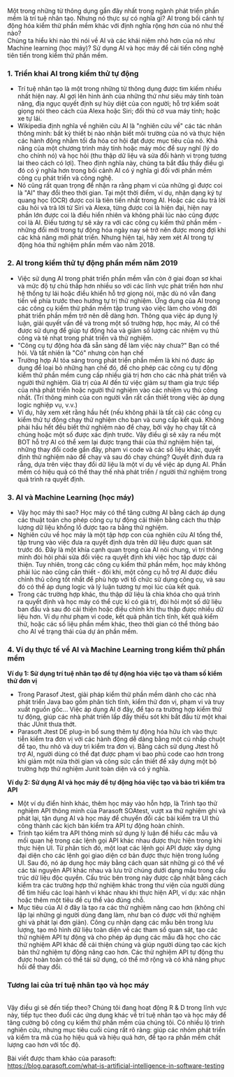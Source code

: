 Một trong những từ thông dụng gần đây nhất trong ngành phát triển phần mềm là trí tuệ nhân tạo. Nhưng nó thực sự có nghĩa gì? AI trong bối cảnh tự động hóa kiểm thử phần mềm khác với định nghĩa rộng hơn của nó như thế nào?
<br>
Chúng ta hiểu khi nào thì nói về AI và các khái niệm nhỏ hơn của nó như Machine learning (học máy)? Sử dụng AI và học máy để cải tiến công nghệ tiên tiến trong kiểm thử phần mềm.
<br>
### 1. Triển khai AI trong kiểm thử tự động
- Trí tuệ nhân tạo là một trong những từ thông dụng được tìm kiếm nhiều nhất hiện nay. AI gợi lên hình ảnh của những thứ như siêu máy tính toàn năng, địa ngục quyết định sự hủy diệt của con người; hỗ trợ kiểm soát giọng nói theo cách của Alexa hoặc Siri; đối thủ cờ vua máy tính; hoặc xe tự lái.
- Wikipedia định nghĩa về nghiên cứu AI là "nghiên cứu về" các tác nhân thông minh: bất kỳ thiết bị nào nhận biết môi trường của nó và thực hiện các hành động nhằm tối đa hóa cơ hội đạt được mục tiêu của nó. Khả năng của một chương trình máy tính hoặc máy móc để suy nghĩ (lý do cho chính nó) và học hỏi (thu thập dữ liệu và sửa đổi hành vi trong tương lai theo cách có lợi). Theo định nghĩa này, chúng ta bắt đầu thấy điều gì đó có ý nghĩa hơn trong bối cảnh AI có ý nghĩa gì đối với phần mềm công cụ phát triển và công nghệ.
- Nó cũng rất quan trọng để nhận ra rằng phạm vi của những gì được coi là "AI" thay đổi theo thời gian. Tại một thời điểm, ví dụ, nhận dạng ký tự quang học (OCR) được coi là tiên tiến nhất trong AI. Hoặc các câu trả lời câu hỏi và trả lời từ Siri và Alexa, từng được coi là hiện đại, hiện nay phần lớn được coi là điều hiển nhiên và không phải lúc nào cũng được coi là AI. Điều tương tự sẽ xảy ra với các công cụ kiểm thử phần mềm - những đổi mới trong tự động hóa ngày nay sẽ trở nên được mong đợi khi các khả năng mới phát triển. Nhưng hiện tại, hãy xem xét AI trong tự động hóa thử nghiệm phần mềm vào năm 2018.
### 2. AI trong kiểm thử tự động phần mềm năm 2019
- Việc sử dụng AI trong phát triển phần mềm vẫn còn ở giai đoạn sơ khai và mức độ tự chủ thấp hơn nhiều so với các lĩnh vực phát triển hơn như hệ thống tự lái hoặc điều khiển hỗ trợ giọng nói, mặc dù nó vẫn đang tiến về phía trước theo hướng tự trị thử nghiệm. Ứng dụng của AI trong các công cụ kiểm thử phần mềm tập trung vào việc làm cho vòng đời phát triển phần mềm trở nên dễ dàng hơn. Thông qua việc áp dụng lý luận, giải quyết vấn đề và trong một số trường hợp, học máy, AI có thể được sử dụng để giúp tự động hóa và giảm số lượng các nhiệm vụ thủ công và tẻ nhạt trong phát triển và thử nghiệm.
- "Công cụ tự động hóa đã sẵn sàng để làm việc này chưa?" Bạn có thể hỏi. Và tất nhiên là "Có" nhưng còn hạn chế
- Trường hợp AI tỏa sáng trong phát triển phần mềm là khi nó được áp dụng để loại bỏ những hạn chế đó, để cho phép các công cụ tự động kiểm thử phần mềm cung cấp nhiều giá trị hơn cho các nhà phát triển và người thử nghiệm. Giá trị của AI đến từ việc giảm sự tham gia trực tiếp của nhà phát triển hoặc người thử nghiệm vào các nhiệm vụ thủ công nhất. (Trí thông minh của con người vẫn rất cần thiết trong việc áp dụng logic nghiệp vụ, v.v.)
- Ví dụ, hãy xem xét rằng hầu hết (nếu không phải là tất cả) các công cụ kiểm thử tự động chạy thử nghiệm cho bạn và cung cấp kết quả. Không phải hầu hết đều biết thử nghiệm nào để chạy, bởi vậy họ chạy tất cả chúng hoặc một số được xác định trước. Vậy điều gì sẽ xảy ra nếu một BOT hỗ trợ AI có thể xem lại được trạng thái của thử nghiệm hiện tại, những thay đổi code gần đây, phạm vi code và các số liệu khác, quyết định thử nghiệm nào để chạy và sau đó chạy chúng? Quyết định đưa ra rằng, dựa trên việc thay đổi dữ liệu là một ví dụ về việc áp dụng AI. Phần mềm có hiệu quả có thể thay thế nhà phát triển / người thử nghiệm trong quá trình ra quyết định.
### 3. AI và Machine Learning (học máy)

- Vậy học máy thì sao? Học máy có thể tăng cường AI bằng cách áp dụng các thuật toán cho phép công cụ tự động cải thiện bằng cách thu thập lượng dữ liệu khổng lồ được tạo ra bằng thử nghiệm.
- Nghiên cứu về học máy là một tập hợp con của nghiên cứu AI tổng thể, tập trung vào việc đưa ra quyết định dựa trên dữ liệu được quan sát trước đó. Đây là một khía cạnh quan trọng của AI nói chung, vì trí thông minh đòi hỏi phải sửa đổi việc ra quyết định khi việc học tập được cải thiện. Tuy nhiên, trong các công cụ kiểm thử phần mềm, học máy không phải lúc nào cũng cần thiết - đôi khi, một công cụ hỗ trợ AI được điều chỉnh thủ công tốt nhất để phù hợp với tổ chức sử dụng công cụ, và sau đó có thể áp dụng logic và lý luận tương tự mọi lúc của kết quả.
- Trong các trường hợp khác, thu thập dữ liệu là chìa khóa cho quá trình ra quyết định và học máy có thể cực kì có giá trị, đòi hỏi một số dữ liệu ban đầu và sau đó cải thiện hoặc điều chỉnh khi thu thập được nhiều dữ liệu hơn. Ví dụ như phạm vi code, kết quả phân tích tĩnh, kết quả kiểm thử, hoặc các số liệu phần mềm khác, theo thời gian có thể thông báo cho AI về trạng thái của dự án phần mềm.
### 4. Ví dụ thực tế về AI và Machine Learning trong kiểm thử phần mềm
**Ví dụ 1: Sử dụng trí tuệ nhân tạo để tự động hóa việc tạo và tham số kiểm thử đơn vị**<br>
- Trong Parasof Jtest, giải pháp kiểm thử phần mềm dành cho các nhà phát triển Java bao gồm phân tích tĩnh, kiểm thử đơn vị, phạm vi và truy xuất nguồn gốc... Việc áp dụng AI ở đây, để tạo ra trường hợp kiểm thử tự động,  giúp các nhà phát triển lấp đầy thiếu sót khi bắt đầu từ một khai thác JUnit thưa thớt. <br>
-  Parasoft Jtest DE plug-in bổ sung thêm tự động hóa hữu ích vào thực tiễn kiểm tra đơn vị với các hành động dễ dàng bằng một cú nhấp chuột để tạo, thu nhỏ và duy trì kiểm tra đơn vị. Bằng cách sử dụng Jtest hỗ trợ AI, người dùng có thể đạt được phạm vi bao phủ code cao hơn trong khi giảm một nửa thời gian và công sức cần thiết để xây dựng một bộ trường hợp thử nghiệm Junit toàn diện và có ý nghĩa. <br>


 **Ví dụ 2: Sử dụng AI và học máy để tự động hóa việc tạo và bảo trì kiểm tra API** <br>
 
 - Một ví dụ điển hình khác, thêm học máy vào hỗn hợp, là Trình tạo thử nghiệm API thông minh của Parasoft SOAtest, vượt xa thử nghiệm ghi và phát lại, tận dụng AI và học máy để chuyển đổi các bài kiểm tra UI thủ công thành các kịch bản kiểm tra API tự động hoàn chỉnh.
 - Trình tạo kiểm tra API thông minh sử dụng lý luận để hiểu các mẫu và mối quan hệ trong các lệnh gọi API khác nhau được thực hiện trong khi thực hiện UI. Từ phân tích đó, một loạt các lệnh gọi API được xây dựng đại diện cho các lệnh gọi giao diện cơ bản được thực hiện trong luồng UI. Sau đó, nó áp dụng học máy bằng cách quan sát những gì có thể về các tài nguyên API khác nhau và lưu trữ chúng dưới dạng mẫu trong cấu trúc dữ liệu độc quyền. Cấu trúc bên trong này được cập nhật bằng cách kiểm tra các trường hợp thử nghiệm khác trong thư viện của người dùng để tìm hiểu các loại hành vi khác nhau khi thực hiện API, ví dụ: xác nhận hoặc thêm một tiêu đề cụ thể vào đúng chỗ.
 - Mục tiêu của AI ở đây là tạo ra các thử nghiệm nâng cao hơn (không chỉ lặp lại những gì người dùng đang làm, như bạn có được với thử nghiệm ghi và phát lại đơn giản). Công cụ nhận dạng các mẫu bên trong lưu lượng, tạo mô hình dữ liệu toàn diện về các tham số quan sát, tạo các thử nghiệm API tự động và cho phép áp dụng các mẫu đã học cho các thử nghiệm API khác để cải thiện chúng và giúp người dùng tạo các kịch bản thử nghiệm tự động nâng cao hơn. Các thử nghiệm API tự động thu được hoàn toàn có thể tái sử dụng, có thể mở rộng và có khả năng phục hồi để thay đổi.

### Tương lai của trí tuệ nhân tạo và học máy
<br>
Vậy điều gì sẽ đến tiếp theo? Chúng tôi đang hoạt động R & D trong lĩnh vực này, tiếp tục theo đuổi các ứng dụng khác về trí tuệ nhân tạo và học máy để tăng cường bộ công cụ kiểm thử phần mềm của chúng tôi. Có nhiều lộ trình nghiên cứu, nhưng mục tiêu cuối cùng rất rõ ràng: giúp các nhóm phát triển và kiểm tra mã của họ hiệu quả và hiệu quả hơn, để tạo ra phần mềm chất lượng cao hơn với tốc độ.

Bài viết được tham khảo của parasoft: <br>
https://blog.parasoft.com/what-is-artificial-intelligence-in-software-testing